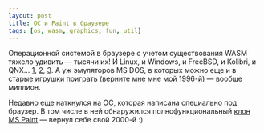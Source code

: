 ```yaml
---
layout: post
title: ОС и Paint в браузере
tags: [os, wasm, graphics, fun, util]
---
```

Операционной системой в браузере с учетом существования WASM тяжело удивить — тысячи их! И Linux, и Windows, и FreeBSD, и Kolibri, и QNX... [1](https://bellard.org/jslinux/), [2](http://copy.sh/v86/), [3](https://www.pcjs.org/software/). А уж эмуляторов MS DOS, в которых можно еще и в старые игрушки поиграть (верните мне мне мой 1996-й) — вообще миллион.

Недавно еще наткнулся на [ОС](https://github.com/HeyPuter/puter), которая написана специально под браузер. В том числе в ней обнаружился полнофункциональный [клон MS Paint](https://jspaint.app) — вернул себе свой 2000-й :)
